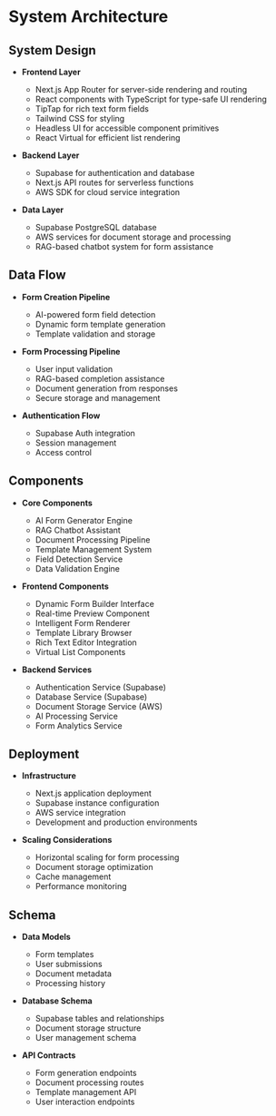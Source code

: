 # System Architecture

## System Design
- **Frontend Layer**
  - Next.js App Router for server-side rendering and routing
  - React components with TypeScript for type-safe UI rendering
  - TipTap for rich text form fields
  - Tailwind CSS for styling
  - Headless UI for accessible component primitives
  - React Virtual for efficient list rendering

- **Backend Layer**
  - Supabase for authentication and database
  - Next.js API routes for serverless functions
  - AWS SDK for cloud service integration

- **Data Layer**
  - Supabase PostgreSQL database
  - AWS services for document storage and processing
  - RAG-based chatbot system for form assistance

## Data Flow
- **Form Creation Pipeline**
  - AI-powered form field detection
  - Dynamic form template generation
  - Template validation and storage

- **Form Processing Pipeline**
  - User input validation
  - RAG-based completion assistance
  - Document generation from responses
  - Secure storage and management

- **Authentication Flow**
  - Supabase Auth integration
  - Session management
  - Access control

## Components
- **Core Components**
  - AI Form Generator Engine
  - RAG Chatbot Assistant
  - Document Processing Pipeline
  - Template Management System
  - Field Detection Service
  - Data Validation Engine

- **Frontend Components**
  - Dynamic Form Builder Interface
  - Real-time Preview Component
  - Intelligent Form Renderer
  - Template Library Browser
  - Rich Text Editor Integration
  - Virtual List Components

- **Backend Services**
  - Authentication Service (Supabase)
  - Database Service (Supabase)
  - Document Storage Service (AWS)
  - AI Processing Service
  - Form Analytics Service

## Deployment
- **Infrastructure**
  - Next.js application deployment
  - Supabase instance configuration
  - AWS service integration
  - Development and production environments

- **Scaling Considerations**
  - Horizontal scaling for form processing
  - Document storage optimization
  - Cache management
  - Performance monitoring

## Schema
- **Data Models**
  - Form templates
  - User submissions
  - Document metadata
  - Processing history

- **Database Schema**
  - Supabase tables and relationships
  - Document storage structure
  - User management schema

- **API Contracts**
  - Form generation endpoints
  - Document processing routes
  - Template management API
  - User interaction endpoints
